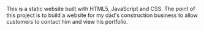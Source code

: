 This is a static website built with HTML5, JavaScript and CSS. The point of this project is to build a website for my dad's construction business to allow customers to contact him and view his portfolio. 
